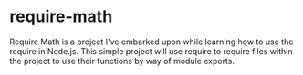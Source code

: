 # require-math
Require Math is a project I've embarked upon while learning how to use the require in Node.js. This simple project will use require to require files within the project to use their functions by way of module exports.
